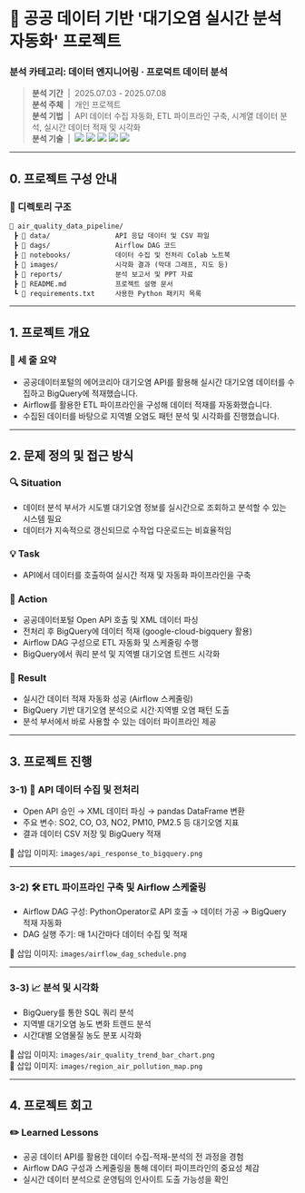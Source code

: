 # 🌱 공공 데이터 기반 '대기오염 실시간 분석 자동화' 프로젝트

### 분석 카테고리: 데이터 엔지니어링 · 프로덕트 데이터 분석
> **분석 기간** &nbsp;|&nbsp;  2025.07.03 - 2025.07.08 <br/>
> **분석 주체** &nbsp;|&nbsp;  개인 프로젝트 <br/>
> **분석 기법** &nbsp;|&nbsp;  API 데이터 수집 자동화, ETL 파이프라인 구축, 시계열 데이터 분석, 실시간 데이터 적재 및 시각화 <br/>
> **분석 기술** &nbsp;|&nbsp;  <img src="https://img.shields.io/badge/Python-3776AB?style=flat-square&logo=Python&logoColor=white"/> <img src="https://img.shields.io/badge/BigQuery-4285F4?style=flat-square&logo=GoogleCloud&logoColor=white"/> <img src="https://img.shields.io/badge/Airflow-017CEE?style=flat-square&logo=ApacheAirflow&logoColor=white"/> <img src="https://img.shields.io/badge/ETL-FF6F00?style=flat-square"/> <img src="https://img.shields.io/badge/REST%20API-005571?style=flat-square&logo=api&logoColor=white"/>  

---

## 0. 프로젝트 구성 안내

### 📂 디렉토리 구조

```plaintext
📁 air_quality_data_pipeline/
 ┣ 📁 data/                API 응답 데이터 및 CSV 파일
 ┣ 📁 dags/                Airflow DAG 코드
 ┣ 📁 notebooks/           데이터 수집 및 전처리 Colab 노트북
 ┣ 📁 images/              시각화 결과 (막대 그래프, 지도 등)
 ┣ 📁 reports/             분석 보고서 및 PPT 자료
 ┣ 📄 README.md            프로젝트 설명 문서
 ┗ 📄 requirements.txt     사용한 Python 패키지 목록
```

---

## 1. 프로젝트 개요  

### 📌  세 줄 요약  
- 공공데이터포털의 에어코리아 대기오염 API를 활용해 실시간 대기오염 데이터를 수집하고 BigQuery에 적재했습니다.  
- Airflow를 활용한 ETL 파이프라인을 구성해 데이터 적재를 자동화했습니다.  
- 수집된 데이터를 바탕으로 지역별 오염도 패턴 분석 및 시각화를 진행했습니다.  

---

## 2. 문제 정의 및 접근 방식  

### 🔍 **Situation**  
- 데이터 분석 부서가 시도별 대기오염 정보를 실시간으로 조회하고 분석할 수 있는 시스템 필요  
- 데이터가 지속적으로 갱신되므로 수작업 다운로드는 비효율적임  

### 💡 **Task**  
- API에서 데이터를 호출하여 실시간 적재 및 자동화 파이프라인을 구축  

### 🏃 **Action**  
- 공공데이터포털 Open API 호출 및 XML 데이터 파싱  
- 전처리 후 BigQuery에 데이터 적재 (google-cloud-bigquery 활용)  
- Airflow DAG 구성으로 ETL 자동화 및 스케줄링 수행  
- BigQuery에서 쿼리 분석 및 지역별 대기오염 트렌드 시각화  

### 🚀 **Result**  
- 실시간 데이터 적재 자동화 성공 (Airflow 스케줄링)  
- BigQuery 기반 대기오염 분석으로 시간·지역별 오염 패턴 도출  
- 분석 부서에서 바로 사용할 수 있는 데이터 파이프라인 제공  

---

## 3. 프로젝트 진행  

### 3-1) 📡 API 데이터 수집 및 전처리  
- Open API 승인 → XML 데이터 파싱 → pandas DataFrame 변환  
- 주요 변수: SO2, CO, O3, NO2, PM10, PM2.5 등 대기오염 지표  
- 결과 데이터 CSV 저장 및 BigQuery 적재  

📄 삽입 이미지: `images/api_response_to_bigquery.png`  

---

### 3-2) 🛠 ETL 파이프라인 구축 및 Airflow 스케줄링  
- Airflow DAG 구성: PythonOperator로 API 호출 → 데이터 가공 → BigQuery 적재 자동화  
- DAG 실행 주기: 매 1시간마다 데이터 수집 및 적재  

📄 삽입 이미지: `images/airflow_dag_schedule.png`  

---

### 3-3) 📈 분석 및 시각화  
- BigQuery를 통한 SQL 쿼리 분석  
- 지역별 대기오염 농도 변화 트렌드 분석  
- 시간대별 오염물질 농도 분포 시각화  

📄 삽입 이미지: `images/air_quality_trend_bar_chart.png`  
📄 삽입 이미지: `images/region_air_pollution_map.png`  

---

## 4. 프로젝트 회고

### ✏️ Learned Lessons
- 공공 데이터 API를 활용한 데이터 수집-적재-분석의 전 과정을 경험  
- Airflow DAG 구성과 스케줄링을 통해 데이터 파이프라인의 중요성 체감  
- 실시간 데이터 분석으로 운영팀의 인사이트 도출 가능성을 확인  


